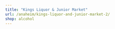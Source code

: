 ```yaml
---
title: "Kings Liquor & Junior Market"
url: /anaheim/kings-liquor-and-junior-market-2/
shop: alcohol
---
```

